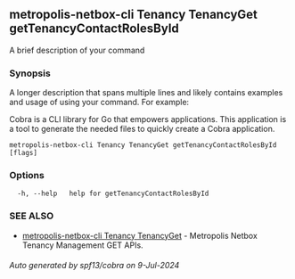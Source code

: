 ## metropolis-netbox-cli Tenancy TenancyGet getTenancyContactRolesById

A brief description of your command

### Synopsis

A longer description that spans multiple lines and likely contains examples
and usage of using your command. For example:

Cobra is a CLI library for Go that empowers applications.
This application is a tool to generate the needed files
to quickly create a Cobra application.

```
metropolis-netbox-cli Tenancy TenancyGet getTenancyContactRolesById [flags]
```

### Options

```
  -h, --help   help for getTenancyContactRolesById
```

### SEE ALSO

* [metropolis-netbox-cli Tenancy TenancyGet]()	 - Metropolis Netbox Tenancy Management GET APIs.

###### Auto generated by spf13/cobra on 9-Jul-2024
